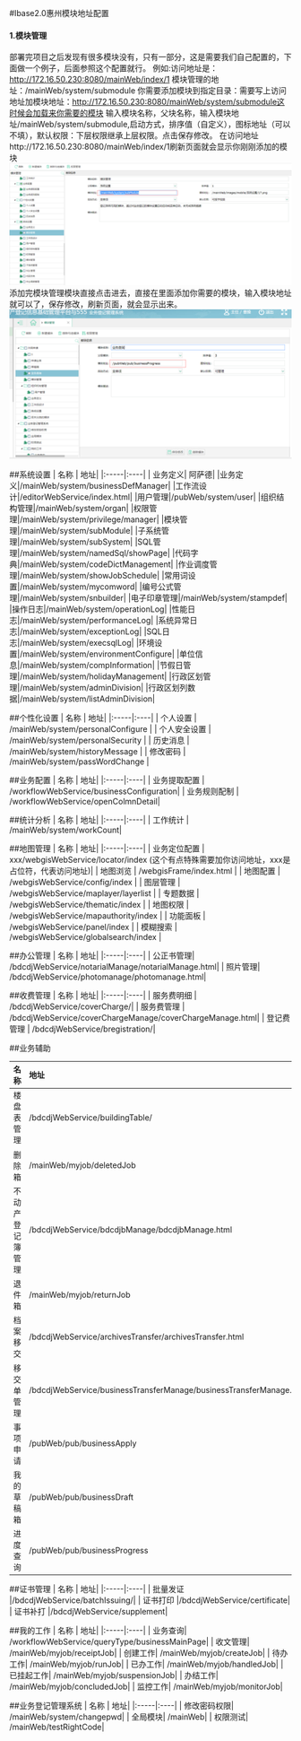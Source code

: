 #Ibase2.0惠州模块地址配置


####  1.模块管理
部署完项目之后发现有很多模块没有，只有一部分，这是需要我们自己配置的，下面做一个例子，后面参照这个配置就行。
例如:访问地址是：http://172.16.50.230:8080/mainWeb/index/1
模块管理的地址：/mainWeb/system/submodule
你需要添加模块到指定目录：需要写上访问地址加模块地址：http://172.16.50.230:8080/mainWeb/system/submodule这时候会加载来你需要的模块
输入模块名称，父块名称，输入模块地址/mainWeb/system/submodule,启动方式，排序值（自定义），图标地址（可以不填），默认权限：下层权限继承上层权限。点击保存修改。
在访问地址http://172.16.50.230:8080/mainWeb/index/1刷新页面就会显示你刚刚添加的模块
![](images/图片1.png)
添加完模块管理模块直接点击进去，直接在里面添加你需要的模块，输入模块地址就可以了，保存修改，刷新页面，就会显示出来。
![](images/图片2.png)

##系统设置
| 名称 | 地址|
|:-----|:----|
| 业务定义| 阿萨德|
|业务定义|/mainWeb/system/businessDefManager|
|工作流设计|/editorWebService/index.html|
|用户管理|/pubWeb/system/user|
|组织结构管理|/mainWeb/system/organ|
|权限管理|/mainWeb/system/privilege/manager|
|模块管理|/mainWeb/system/subModule|
|子系统管理|/mainWeb/system/subSystem|
|SQL管理|/mainWeb/system/namedSql/showPage|
|代码字典|/mainWeb/system/codeDictManagement|
|作业调度管理|/mainWeb/system/showJobSchedule|
|常用词设置|/mainWeb/system/mycomword|
|编号公式管理|/mainWeb/system/snbuilder|
|电子印章管理|/mainWeb/system/stampdef|
|操作日志|/mainWeb/system/operationLog|
|性能日志|/mainWeb/system/performanceLog|
|系统异常日志|/mainWeb/system/exceptionLog|
|SQL日志|/mainWeb/system/execsqlLog|
|环境设置|/mainWeb/system/environmentConfigure|
|单位信息|/mainWeb/system/compInformation|
|节假日管理|/mainWeb/system/holidayManagement|
|行政区划管理|/mainWeb/system/adminDivision|
|行政区划列数据|/mainWeb/system/listAdminDivision|

##个性化设置
| 名称 | 地址|
|:-----|:----|
| 个人设置 | /mainWeb/system/personalConfigure |
| 个人安全设置 | /mainWeb/system/personalSecurity |
| 历史消息 | /mainWeb/system/historyMessage |
| 修改密码 | /mainWeb/system/passWordChange |

##业务配置
| 名称 | 地址|
|:-----|:----|
| 业务提取配置 | /workflowWebService/businessConfiguration|
| 业务规则配制 | /workflowWebService/openColmnDetail|

##统计分析
| 名称 | 地址|
|:-----|:----|
| 工作统计 | /mainWeb/system/workCount|

##地图管理
| 名称 | 地址|
|:-----|:----|
| 业务定位配置 | xxx/webgisWebService/locator/index   (这个有点特殊需要加你访问地址，xxx是占位符，代表访问地址)|
| 地图浏览 | /webgisFrame/index.html |
| 地图配置 | /webgisWebService/config/index |
| 图层管理 | /webgisWebService/maplayer/layerlist |
| 专题数据 | /webgisWebService/thematic/index |
| 地图权限 | /webgisWebService/mapauthority/index |
| 功能面板 | /webgisWebService/panel/index |
| 模糊搜索 | /webgisWebService/globalsearch/index |

##办公管理
| 名称 | 地址|
|:-----|:----|
| 公正书管理| /bdcdjWebService/notarialManage/notarialManage.html|
| 照片管理| /bdcdjWebService/photomanage/photomanage.html|

##收费管理
| 名称 | 地址|
|:-----|:----|
| 服务费明细 | /bdcdjWebService/coverCharge/|
| 服务费管理 | /bdcdjWebService/coverChargeManage/coverChargeManage.html|
|  登记费管理 | /bdcdjWebService/bregistration/|

##业务辅助

| 名称 | 地址|
|:-----|:----|
| 楼盘表管理 | /bdcdjWebService/buildingTable/|
| 删除箱 | /mainWeb/myjob/deletedJob|
| 不动产登记簿管理 | /bdcdjWebService/bdcdjbManage/bdcdjbManage.html|
| 退件箱 | /mainWeb/myjob/returnJob|
| 档案移交 | /bdcdjWebService/archivesTransfer/archivesTransfer.html|
| 移交单管理 | /bdcdjWebService/businessTransferManage/businessTransferManage.html|
| 事项申请 | /pubWeb/pub/businessApply|
| 我的草稿箱 | /pubWeb/pub/businessDraft|
| 进度查询 | /pubWeb/pub/businessProgress|

##证书管理
| 名称 | 地址|
|:-----|:----|
| 批量发证 |/bdcdjWebService/batchIssuing/|
| 证书打印 |/bdcdjWebService/certificate|  
| 证书补打 |/bdcdjWebService/supplement|

##我的工作
| 名称 | 地址|
|:-----|:----|
| 业务查询| /workflowWebService/queryType/businessMainPage|
| 收文管理| /mainWeb/myjob/receiptJob|
| 创建工作| /mainWeb/myjob/createJob|
| 待办工作| /mainWeb/myjob/runJob|
| 已办工作| /mainWeb/myjob/handledJob|
| 已挂起工作| /mainWeb/myjob/suspensionJob|
| 办结工作| /mainWeb/myjob/concludedJob|
| 监控工作| /mainWeb/myjob/monitorJob|

##业务登记管理系统
| 名称 | 地址|
|:-----|:----|
| 修改密码权限| /mainWeb/system/changepwd|
| 全局模块| /mainWeb|
| 权限测试| /mainWeb/testRightCode|